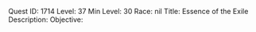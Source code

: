 Quest ID: 1714
Level: 37
Min Level: 30
Race: nil
Title: Essence of the Exile
Description: 
Objective: 
